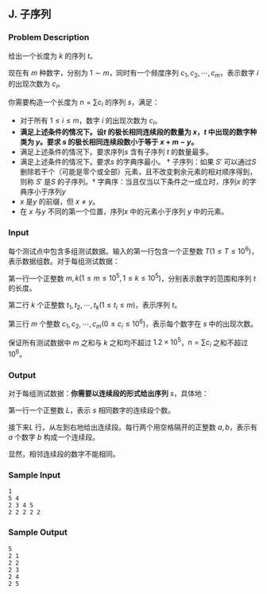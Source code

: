 ## J. 子序列

### Problem Description

给出一个长度为 $k$ 的序列 $t$。

现在有 $m$ 种数字，分别为 $1 \sim m$，同时有一个频度序列 $c_1, c_2, \cdots, c_m$，表示数字 $i$ 的出现次数为 $c_i$。

你需要构造一个长度为 $n = \sum c_i$ 的序列 $s$，满足：
- 对于所有 $1 \leq i \leq m$，数字 $i$ 的出现次数为 $c_i$。
- **满足上述条件的情况下。设$t$     的极长相同连续段的数量为 $x$，$t$     中出现的数字种类为 $y$。要求 $s$ 的极长相同连续段数小于等于 $x + m - y$。**
- 满足上述条件的情况下。要求序列$s$     含有子序列 $t$ 的数量最多。
- 满足上述条件的情况下。要求$s$     的字典序最小。 $\dagger$ 子序列：如果 $S'$ 可以通过$S$ 删除若干个（可能是零个或全部）元素，且不改变剩余元素的相对顺序得到，则称 $S'$ 是$S$ 的子序列。$\dagger$ 字典序：当且仅当以下条件之一成立时，序列$x$ 的字典序小于序列$y$ 
- $x$ 是$y$     的前缀，但 $x \neq y$。
- 在 $x$ 与$y$     不同的第一个位置，序列$x$     中的元素小于序列 $y$ 中的元素。

### Input

每个测试点中包含多组测试数据。输入的第一行包含一个正整数 $T(1 \leq T \leq 10^6)$，表示数据组数。对于每组测试数据：

第一行一个正整数 $m, k(1 \leq m \leq 10^5, 1 \leq k \leq 10^5)$，分别表示数字的范围和序列 $t$ 的长度。

第二行 $k$ 个正整数 $t_1, t_2, \cdots, t_k(1 \leq t_i \leq m)$，表示序列 $t$。

第三行 $m$ 个整数 $c_1, c_2, \cdots, c_m(0 \leq c_i \leq 10^6)$，表示每个数字在 $s$ 中的出现次数。

保证所有测试数据中 $m$ 之和与 $k$ 之和均不超过 $1.2 \times 10^5$，$n = \sum c_i$ 之和不超过 $10^6$。

### Output

对于每组测试数据：**你需要以连续段的形式给出序列** $s$，具体地：

第一行一个正整数 $L$，表示 $s$ 相同数字的连续段个数。

接下来$L$ 行，从左到右地给出连续段。每行两个用空格隔开的正整数 $a, b$，表示有$a$ 个数字 $b$ 构成一个连续段。

显然，相邻连续段的数字不能相同。

### Sample Input

```plain
1
5 4
2 3 4 5
2 2 2 2 2
```

### Sample Output

```plain
5
2 1
2 2
2 3
2 4
2 5
```

